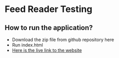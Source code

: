 <h1>Feed Reader Testing</h1>

<h2>How to run the application?</h2>

<ul>
    <li>Download the zip file from github repository here</li>
    <li>Run index.html</li>
    <li><a href="https://lucasparreiras.github.io/feedreader/">Here is the live link to the website</a></li>
</ul>

